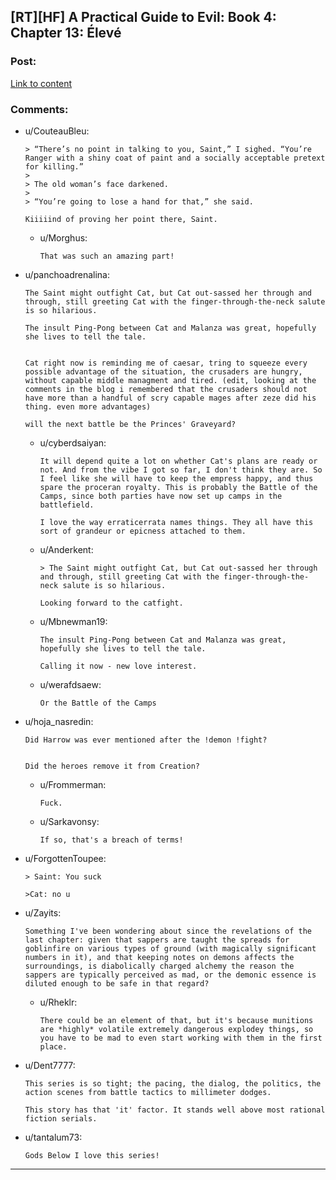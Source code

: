 ## [RT][HF] A Practical Guide to Evil: Book 4: Chapter 13: Élevé

### Post:

[Link to content](https://practicalguidetoevil.wordpress.com/2018/05/14/chapter-13-eleve/)

### Comments:

- u/CouteauBleu:
  ```
  > “There’s no point in talking to you, Saint,” I sighed. “You’re Ranger with a shiny coat of paint and a socially acceptable pretext for killing.”
  >
  > The old woman’s face darkened.
  >
  > “You’re going to lose a hand for that,” she said.

  Kiiiiind of proving her point there, Saint.
  ```

  - u/Morghus:
    ```
    That was such an amazing part!
    ```

- u/panchoadrenalina:
  ```
  The Saint might outfight Cat, but Cat out-sassed her through and through, still greeting Cat with the finger-through-the-neck salute is so hilarious.

  The insult Ping-Pong between Cat and Malanza was great, hopefully she lives to tell the tale.


  Cat right now is reminding me of caesar, tring to squeeze every possible advantage of the situation, the crusaders are hungry, without capable middle managment and tired. (edit, looking at the comments in the blog i remembered that the crusaders should not have more than a handful of scry capable mages after zeze did his thing. even more advantages)

  will the next battle be the Princes' Graveyard?
  ```

  - u/cyberdsaiyan:
    ```
    It will depend quite a lot on whether Cat's plans are ready or not. And from the vibe I got so far, I don't think they are. So I feel like she will have to keep the empress happy, and thus spare the proceran royalty. This is probably the Battle of the Camps, since both parties have now set up camps in the battlefield.

    I love the way erraticerrata names things. They all have this sort of grandeur or epicness attached to them.
    ```

  - u/Anderkent:
    ```
    > The Saint might outfight Cat, but Cat out-sassed her through and through, still greeting Cat with the finger-through-the-neck salute is so hilarious.

    Looking forward to the catfight.
    ```

  - u/Mbnewman19:
    ```
    The insult Ping-Pong between Cat and Malanza was great, hopefully she lives to tell the tale.

    Calling it now - new love interest.
    ```

  - u/werafdsaew:
    ```
    Or the Battle of the Camps
    ```

- u/hoja_nasredin:
  ```
  Did Harrow was ever mentioned after the !demon !fight?


  Did the heroes remove it from Creation?
  ```

  - u/Frommerman:
    ```
    Fuck.
    ```

  - u/Sarkavonsy:
    ```
    If so, that's a breach of terms!
    ```

- u/ForgottenToupee:
  ```
  > Saint: You suck 

  >Cat: no u
  ```

- u/Zayits:
  ```
  Something I've been wondering about since the revelations of the last chapter: given that sappers are taught the spreads for goblinfire on various types of ground (with magically significant numbers in it), and that keeping notes on demons affects the surroundings, is diabolically charged alchemy the reason the sappers are typically perceived as mad, or the demonic essence is diluted enough to be safe in that regard?
  ```

  - u/Rheklr:
    ```
    There could be an element of that, but it's because munitions are *highly* volatile extremely dangerous explodey things, so you have to be mad to even start working with them in the first place.
    ```

- u/Dent7777:
  ```
  This series is so tight; the pacing, the dialog, the politics, the action scenes from battle tactics to millimeter dodges.

  This story has that 'it' factor. It stands well above most rational fiction serials.
  ```

- u/tantalum73:
  ```
  Gods Below I love this series!
  ```

---

